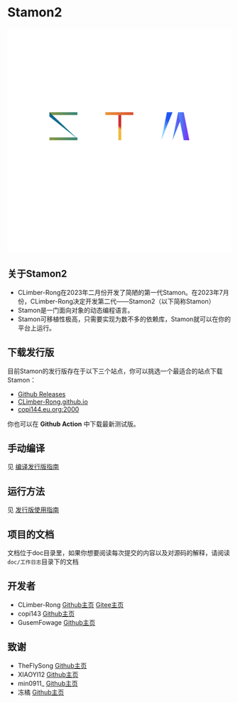 # Stamon2

![stamon logo](logo/logo.svg)

## 关于Stamon2

* CLimber-Rong在2023年二月份开发了简陋的第一代Stamon。在2023年7月份，CLimber-Rong决定开发第二代——Stamon2（以下简称Stamon）
* Stamon是一门面向对象的动态编程语言。
* Stamon可移植性极高，只需要实现为数不多的依赖库，Stamon就可以在你的平台上运行。

## 下载发行版

目前Stamon的发行版存在于以下三个站点，你可以挑选一个最适合的站点下载Stamon：

* [Github Releases](https://github.com/CLimber-Rong/stamon/releases)
* [CLimber-Rong.github.io](https://CLimber-Rong.github.io/resource/stamon2/releases)
* [copi144.eu.org:2000](https://copi144.eu.org:2000/index.php/s/Cstsjcfc4MTCfLf)

你也可以在 **Github Action** 中下载最新测试版。

## 手动编译

见 [编译发行版指南](doc/编译发行版指南.md)

## 运行方法
见 [发行版使用指南](doc/发行版使用指南.md)

## 项目的文档

文档位于doc目录里，如果你想要阅读每次提交的内容以及对源码的解释，请阅读``doc/工作日志``目录下的文档

## 开发者

* CLimber-Rong [Github主页](https://github.com/CLimber-Rong) [Gitee主页](https://gitee.com/QuXiangrong)
* copi143 [Github主页](https://github.com/copi143)
* GusemFowage [Github主页](https://github.com/GusemFowage)

## 致谢

* TheFlySong [Github主页](https://github.com/TheFlySong)
* XIAOYI12 [Github主页](https://github.com/XIAOYI1212)
* min0911_ [Github主页](https://github.com/min0911Y)
* 冻橘 [Github主页](https://github.com/MikanAffine)